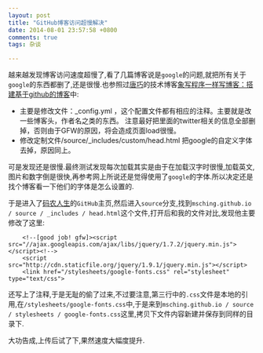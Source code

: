 ```yaml
---
layout: post
title: "GitHub博客访问超慢解决"
date: 2014-08-01 23:57:58 +0800
comments: true
tags: 杂谈

---
```


越来越发现博客访问速度超慢了,看了几篇博客说是`google`的问题,就把所有关于`google`的东西都删了,还是很慢.也参照过[唐巧](http://blog.devtang.com/)的技术博客[象写程序一样写博客：搭建基于github的博客](http://blog.devtang.com/blog/2012/02/10/setup-blog-based-on-github/)中:

* 主要是修改文件：_config.yml ，这个配置文件都有相应的注释。主要就是改一些博客头，作者名之类的东西。 注意最好把里面的twitter相关的信息全部删掉，否则由于GFW的原因，将会造成页面load很慢。
* 修改定制文件/source/_includes/custom/head.html 把google的自定义字体去掉，原因同上。

可是发现还是很慢.最终测试发现每次加载其实是由于在加载汉字时很慢,加载英文,图片和数字倒是很快,再参考网上所说还是觉得使用了`google`的字体.所以决定还是找个博客看一下他们的字体是怎么设置的.

于是进入了[码农人生](http://msching.github.io)的`GitHub`主页,然后进入`source`分支,找到`msching.github.io / source / _includes / head.html`这个文件,打开后和我的文件对比,发现他主要修改了这里:

		<!--[good job! gfw]><script src="//ajax.googleapis.com/ajax/libs/jquery/1.7.2/jquery.min.js"></script><!-->
		<script src="http://cdn.staticfile.org/jquery/1.9.1/jquery.min.js"></script>
		<link href="/stylesheets/google-fonts.css" rel="stylesheet" type="text/css">

还写上了注释,于是无耻的偷了过来,不过要注意,第三行中的`.css`文件是本地的引用,在`/stylesheets/google-fonts.css`中,于是来到`msching.github.io / source / stylesheets / google-fonts.css`这里,拷贝下文件内容新建并保存到同样的目录下.

大功告成,上传后试了下,果然速度大幅度提升.